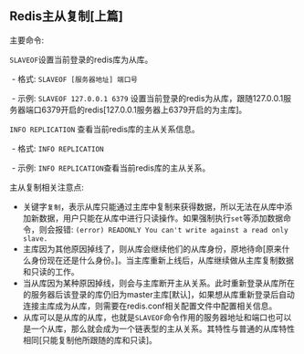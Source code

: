 ## Redis主从复制[上篇]

主要命令:

`SLAVEOF`设置当前登录的redis库为从库。

​	- 格式: `SLAVEOF [服务器地址] 端口号`

​	- 示例: `SLAVEOF 127.0.0.1 6379` 设置当前登录的redis为从库，跟随127.0.0.1服务器端口6379开启的redis[127.0.0.1服务器上6379开启的为主库]。

`INFO REPLICATION` 查看当前redis库的主从关系信息。

​	- 格式: `INFO REPLICATION` 

​	- 示例: `INFO REPLICATION`查看当前redis库的主从关系。

主从复制相关注意点: 

* 关键字`复制`，表示从库只能通过主库中复制来获得数据，所以无法在从库中添加新数据，用户只能在从库中进行只读操作。如果强制执行`set`等添加数据命令，则会报错: `(error) READONLY You can't write against a read only slave.`
* 主库因为其他原因掉线了，则从库会继续他们的从库身份，原地待命[原来什么身份现在还是什么身份。]。当主库重新上线后，从库继续做从主库复制数据和只读的工作。
* 当从库因为某种原因掉线，则会与主库断开主从关系。此时重新登录从库所在的服务器后该登录的库仍旧为master主库[默认]，如果想从库重新登录后自动连接主库成为从库，则需要在redis.conf相关配置文件中配置相关信息。
* 从库可以是从库的从库，也就是`SLAVEOF`命令作用的服务器地址和端口也可以是一个从库，那么就会成为一个链表型的主从关系。其特性与普通的从库特性相同[只能复制他所跟随的库和只读]。